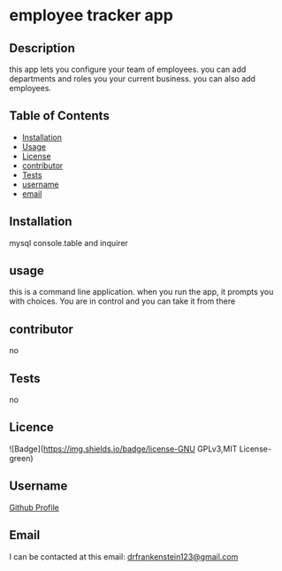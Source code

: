 # employee tracker app
 
## Description
 
this app lets you configure your team of employees. you can add departments and roles you your current business. you can also add employees. 
 
## Table of Contents
 
* [Installation](#Installation) 
* [Usage](#Usage) 
* [License](#License) 
* [contributor](#contributor) 
* [Tests](#Tests)
* [username](#username) 
* [email](#email)
 
## Installation
 
mysql console.table and inquirer
 
## usage

this is a command line application. when you run the app, it prompts you with choices. You are in control and you can take it from there
 
## contributor 
 
no
 
## Tests
no
 
## Licence

![Badge](https://img.shields.io/badge/license-GNU GPLv3,MIT License-green)
 
## Username

[Github Profile](https://github.com/neyneyalldayday/)
 
## Email

I can be contacted at this email: <drfrankenstein123@gmail.com>